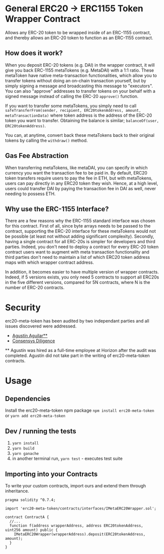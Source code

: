 General ERC20 -> ERC1155 Token Wrapper Contract
===============================================

Allows any ERC-20 token to be wrapped inside of an ERC-1155 contract, and thereby
allows an ERC-20 token to function as an ERC-1155 contract.

## How does it work?

When you deposit ERC-20 tokens (e.g. DAI) in the wrapper contract, it will give you back ERC-1155 metaTokens (e.g. MetaDAI) with a 1:1 ratio. These metaToken have native meta-transaction functionalities, which allow you to transfer tokens without doing an on-chain transaction yourself, but by simply signing a message and broadcasting this message to "executors". You can also "approve" addresses to transfer tokens on your behalf with a signed message instead of calling the ERC-20 `approve()` function. 

If you want to transfer some metaTokens, you simply need to call `safeTransferFrom(sender, recipient, ERC20tokenAddress, amount, metaTransactionData)` where token address is the address of the ERC-20 token you want to transfer. Obtaining the balance is similar; `balanceOf(user, ERC20tokenAddress)`.

You can, at anytime, convert back these metaTokens back to their original tokens by calling the `withdraw()` method. 

## Gas Fee Abstraction

When transferring metaTokens, like metaDAI, you can specify in which currency you want the transaction fee to be paid in. By default, ERC20 token transfers require users to pay the fee in ETH, but with metaTokens, users can pay directly in any ERC20 token they wish. Hence, at a high level, users could transfer DAI by paying the transaction fee in DAI as well, never needing to possess ETH. 

## Why use the ERC-1155 Interface?

There are a few reasons why the ERC-1155 standard interface was chosen for this contract. First of all, since byte arrays needs to be passed to the contract, supporting the ERC-20 interface for these metaTokens would not be possible (at least not without adding significant complexity).  Secondly, having a single contract for all ERC-20s is simpler for developers and third parties. Indeed, you don't need to deploy a contract for every ERC-20 token contract users want to augment with meta transaction functionality and third parties don't need to maintain a list of which ERC20 token address maps with which wrapper contract address. 

In addition, it becomes easier to have multiple version of wrapper contracts. Indeed, if 5 versions exists, you only need 5 contracts to support all ERC20s in the five different versions, compared for 5N contracts, where N is the number of ERC-20 contracts. 

# Security
erc20-meta-token has been audited by two independant parties and all issues discovered were addressed. 
- [Agustín Aguilar**](https://github.com/arcadeum/erc20-meta-token/blob/master/audits/Security_Audit_Horizon_Games_23-12-19_2.pdf)
- [Consensys Diligence](https://github.com/arcadeum/erc20-meta-token/blob/master/audits/horizon-games-audit-2020-02.pdf) 

** Agustín was hired as a full-time employee at Horizon after the audit was completed. Agustín did not take part in the writing of erc20-meta-token contracts.

# Usage

## Dependencies

Install the erc20-meta-token npm package `npm install erc20-meta-token` or `yarn add erc20-meta-token` 

## Dev / running the tests
1. `yarn install`
2. `yarn build`
3. `yarn ganache`
4. in another terminal run, `yarn test` - executes test suite

## Importing into your Contracts
To write your custom contracts, import ours and extend them through inheritance.

```solidity
pragma solidity ^0.7.4;

import 'erc20-meta-token/contracts/interfaces/IMetaERC20Wrapper.sol';

contract ContractA {
  //...
  function f(address wrapperAddress, address ERC20tokenAddress, uint256 amount) public {
    IMetaERC20Wrapper(wrapperAddress).deposit(ERC20tokenAddress, amount);
  }
}
```